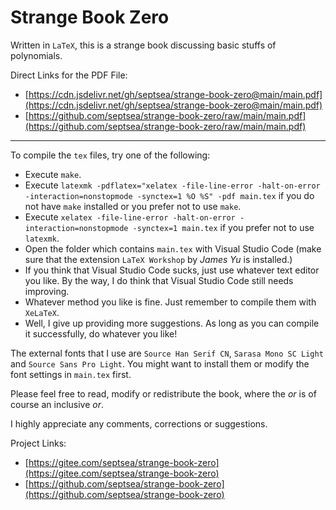 # Strange Book Zero

Written in `LaTeX`, this is a strange book discussing basic stuffs of polynomials.

Direct Links for the PDF File:

- [https://cdn.jsdelivr.net/gh/septsea/strange-book-zero@main/main.pdf](https://cdn.jsdelivr.net/gh/septsea/strange-book-zero@main/main.pdf)
- [https://github.com/septsea/strange-book-zero/raw/main/main.pdf](https://github.com/septsea/strange-book-zero/raw/main/main.pdf)

---

To compile the `tex` files, try one of the following:

- Execute `make`.
- Execute `latexmk -pdflatex="xelatex -file-line-error -halt-on-error -interaction=nonstopmode -synctex=1 %O %S" -pdf main.tex` if you do not have `make` installed or you prefer not to use `make`.
- Execute `xelatex -file-line-error -halt-on-error -interaction=nonstopmode -synctex=1 main.tex` if you prefer not to use `latexmk`.
- Open the folder which contains `main.tex` with Visual Studio Code (make sure that the extension `LaTeX Workshop` by *James Yu* is installed.)
- If you think that Visual Studio Code sucks, just use whatever text editor you like. By the way, I do think that Visual Studio Code still needs improving.
- Whatever method you like is fine. Just remember to compile them with `XeLaTeX`.
- Well, I give up providing more suggestions. As long as you can compile it successfully, do whatever you like!

The external fonts that I use are `Source Han Serif CN`, `Sarasa Mono SC Light` and `Source Sans Pro Light`. You might want to install them or modify the font settings in `main.tex` first.

Please feel free to read, modify or redistribute the book, where the *or* is of course an inclusive *or*.

I highly appreciate any comments, corrections or suggestions.

Project Links:

- [https://gitee.com/septsea/strange-book-zero](https://gitee.com/septsea/strange-book-zero)
- [https://github.com/septsea/strange-book-zero](https://github.com/septsea/strange-book-zero)
